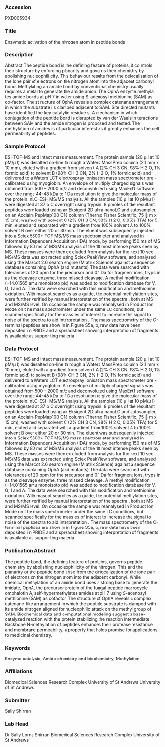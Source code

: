 ### Accession
PXD005934

### Title
Enzymatic activation of the nitrogen atom in peptide bonds

### Description
Abstract  The  peptide  bond  is  the  defining  feature  of  proteins,  it  co ntrols  their  structure  by  enforcing  planarity  and  governs  their  chemistry  by  abolishing  nucleophili city.  This  behaviour  results  from  the  delocalisation  of  the  lone  pair  of  electrons   on  the  nitrogen  atom  into  the  adjacent  carbonyl  bond.  Methylating  an  amide  bond  by  conventional  chemistry  usually  requires  a  metal  to  generate  the  amide  anion.  The  OphA  enzyme  methyla tes  amide  bonds  at  pH  7  in  water  using  S-adenosyl  methionine  (SAM)  as  co-factor.  The  st ructure  of  OphA  reveals  a  complex  catenane  arrangement  in  which  the  substrate  i s  clamped  adjacent  to  SAM.  Site  directed   mutants   have   identified   the   key   catalytic   residue s.   A   mechanism   in   which  conjugation of the peptide bond is disrupted by van der Waals in teractions between SAM and  the amide nitrogen is proposed and tested. The methylation  of amides is of particular interest  as it greatly enhances the cell permeability of peptides.

### Sample Protocol
ESI-TOF-MS and intact mass measurement.   The  protein  sample  (20  μ l  at  10  pM/μ l)  was  desalted  on-line  th rough  a  Waters  MassPrep  column  (2.1  mm  x  10  mm),  eluted  with  a  gradient  from  solven t  A  (2%  CH 3 CN,  98%  H 2 O,  1%  formic  acid)  to  solvent  B  (98%  CH 3 CN,  2%  H 2 O,  1%  formic  acid)  and  delivered  to  a  Waters  LCT  electrospray  ionisation  mass  spectrometer  pre -calibrated  using  myoglobin.  An  envelope  of  multiply  charged  signals  was  obtained  from  500 – 2000  m/z   and  deconvoluted  using MaxEnt1 software over the range 44-48 kDa to 1 Da resol ution to give the  molecular  mass of the protein.  nLC-ESI- MS/MS analysis.  All the samples (10 μ l at 10 pM/μ l) were digested at 37  o C overnight using trypsin. 8 pmoles  of the resultant peptides were loaded using an Eksigent 2D ultra  nanoLC and autosampler, on  an  Acclaim  PepMap100  C18  column  (Thermo  Fisher  Scientific,  75   m  x  15  cm),  washed  with  solvent C (2% CH 3 CN, 98% H 2 O, 0.05% TFA)  for 5  min, eluted and separated with a  gradient  from 100%  solvent A to 100% solvent B over either  20 or 30  min. The eluent was  subsequently  injected  into  a  Sciex  5600+  TOF  MS/MS  mass  spectrom eter  and  analysed  in  Information Dependent Acquisition (IDA)  mode, by performing  150  ms of MS  followed  by  80 ms of MS/MS analysis of the 10 most intense peaks seen by  MS. These masses were then  ex cluded from analysis for the next 10 sec. MS/MS data was ext racted using Sciex PeakView  software,  and  analysed  using  the  Mascot  2.6  search  engine  (M atrix  Science)  against  a  sequence database containing OphA (and mutants) The data were  searched with tolerances of  20 ppm for the precursor and 0.1 Da for fragment ions, tryps in as the cleavage enzyme, three  missed  cleavage.  A  methyl  modification  (+14.01565  amu  monoisoto pic)  was  added  to  modification database  for V, G, I and A. The data were sea rched with this  modification and  methionine oxidation. With mascot searches as a guide, the  potential methylation sites, were  further  verified  by  manual  interpretation  of  the  spectra ,  both  at  MS  and  MS/MS  level.  On  occasion the sample was reanalysed in Product Ion Mode on t he mass spectrometer under the  same LC conditions, but scanned specifically for the mass es of interest to increase the signal  to noise of the spectra to aid interpretation .  The mass spectrometry of the C-terminal peptides  are  show  in  in  Figure  S5a,  b,  raw  data  have  been  deposited  i n  PRIDE  and  a  spreadsheet  showing interpretation of fragments is available as suppor ting materia

### Data Protocol
ESI-TOF-MS and intact mass measurement.   The  protein  sample  (20  μ l  at  10  pM/μ l)  was  desalted  on-line  th rough  a  Waters  MassPrep  column  (2.1  mm  x  10  mm),  eluted  with  a  gradient  from  solven t  A  (2%  CH 3 CN,  98%  H 2 O,  1%  formic  acid)  to  solvent  B  (98%  CH 3 CN,  2%  H 2 O,  1%  formic  acid)  and  delivered  to  a  Waters  LCT  electrospray  ionisation  mass  spectrometer  pre -calibrated  using  myoglobin.  An  envelope  of  multiply  charged  signals  was  obtained  from  500 – 2000  m/z   and  deconvoluted  using MaxEnt1 software over the range 44-48 kDa to 1 Da resol ution to give the  molecular  mass of the protein.  nLC-ESI- MS/MS analysis.  All the samples (10 μ l at 10 pM/μ l) were digested at 37  o C overnight using trypsin. 8 pmoles  of the resultant peptides were loaded using an Eksigent 2D ultra  nanoLC and autosampler, on  an  Acclaim  PepMap100  C18  column  (Thermo  Fisher  Scientific,  75   m  x  15  cm),  washed  with  solvent C (2% CH 3 CN, 98% H 2 O, 0.05% TFA)  for 5  min, eluted and separated with a  gradient  from 100%  solvent A to 100% solvent B over either  20 or 30  min. The eluent was  subsequently  injected  into  a  Sciex  5600+  TOF  MS/MS  mass  spectrom eter  and  analysed  in  Information Dependent Acquisition (IDA)  mode, by performing  150  ms of MS  followed  by  80 ms of MS/MS analysis of the 10 most intense peaks seen by  MS. These masses were then  ex cluded from analysis for the next 10 sec. MS/MS data was ext racted using Sciex PeakView  software,  and  analysed  using  the  Mascot  2.6  search  engine  (M atrix  Science)  against  a  sequence database containing OphA (and mutants) The data were  searched with tolerances of  20 ppm for the precursor and 0.1 Da for fragment ions, tryps in as the cleavage enzyme, three  missed  cleavage.  A  methyl  modification  (+14.01565  amu  monoisoto pic)  was  added  to  modification database  for V, G, I and A. The data were sea rched with this  modification and  methionine oxidation. With mascot searches as a guide, the  potential methylation sites, were  further  verified  by  manual  interpretation  of  the  spectra ,  both  at  MS  and  MS/MS  level.  On  occasion the sample was reanalysed in Product Ion Mode on t he mass spectrometer under the  same LC conditions, but scanned specifically for the mass es of interest to increase the signal  to noise of the spectra to aid interpretation .  The mass spectrometry of the C-terminal peptides  are  show  in  in  Figure  S5a,  b,  raw  data  have  been  deposited  i n  PRIDE  and  a  spreadsheet  showing interpretation of fragments is available as suppor ting materia

### Publication Abstract
The peptide bond, the defining feature of proteins, governs peptide chemistry by abolishing nucleophilicity of the nitrogen. This and the planarity of the peptide bond arise from the delocalization of the lone pair of electrons on the nitrogen atom into the adjacent carbonyl. While chemical methylation of an amide bond uses a strong base to generate the imidate, OphA, the precursor protein of the fungal peptide macrocycle omphalotin A, self-hypermethylates amides at pH 7 using <i>S</i>-adenosyl methionine (SAM) as cofactor. The structure of OphA reveals a complex catenane-like arrangement in which the peptide substrate is clamped with its amide nitrogen aligned for nucleophilic attack on the methyl group of SAM. Biochemical data and computational modeling suggest a base-catalyzed reaction with the protein stabilizing the reaction intermediate. Backbone N-methylation of peptides enhances their protease resistance and membrane permeability, a property that holds promise for applications to medicinal chemistry.

### Keywords
Enzyme catalysis, Amide chemistry and biochemistry, Methylation

### Affiliations
Biomedical Sciences Research Complex University of St Andrews
University of St Andrews

### Submitter
Sally Shirran

### Lab Head
Dr Sally Lorna Shirran
Biomedical Sciences Research Complex University of St Andrews


